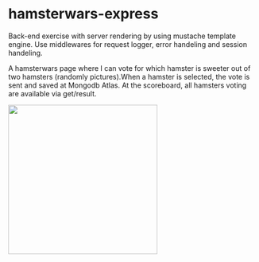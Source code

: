 # hamsterwars-express
Back-end exercise with server rendering by using mustache template engine. Use middlewares for request logger, error handeling and session handeling.

A hamsterwars page where I can vote for which hamster is sweeter out of two hamsters (randomly pictures).When a hamster is selected, the vote is sent and saved at Mongodb Atlas. At the scoreboard, all hamsters voting are available via get/result.

<img width = "300" src="https://user-images.githubusercontent.com/97985695/228371569-8c85be79-e1ce-43ed-a6c3-88897df89e43.png">

